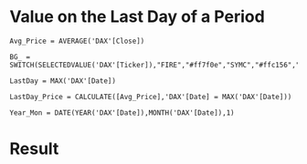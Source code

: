 # Value on the Last Day of a Period

```DAX
Avg_Price = AVERAGE('DAX'[Close])

BG_ = SWITCH(SELECTEDVALUE('DAX'[Ticker]),"FIRE","#ff7f0e","SYMC","#ffc156","#17becf")

LastDay = MAX('DAX'[Date])

LastDay_Price = CALCULATE([Avg_Price],'DAX'[Date] = MAX('DAX'[Date]))

Year_Mon = DATE(YEAR('DAX'[Date]),MONTH('DAX'[Date]),1)
```

# Result
